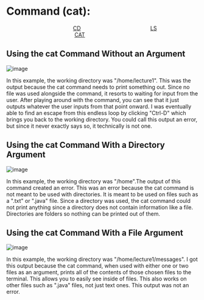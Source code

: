 Command (cat):
=============
&ensp;&ensp;&ensp;&ensp;&ensp;&ensp;&ensp;&ensp;&ensp;&ensp;&ensp;&ensp;&ensp;&ensp;&ensp;&ensp;&ensp;&ensp;&ensp;&ensp;&ensp;&ensp;&ensp;&ensp;&ensp;[CD](https://joshcaneday.github.io/cse15l-lab-reports/cd)  &ensp;&ensp;&ensp;&ensp;&ensp;&ensp;&ensp;&ensp;&ensp;&ensp;&ensp;&ensp;&ensp;&ensp;&ensp;&ensp;&ensp;&ensp;&ensp;&ensp;&ensp;&ensp;&ensp;&ensp;&ensp;  [LS](https://joshcaneday.github.io/cse15l-lab-reports/ls)  &ensp;&ensp;&ensp;&ensp;&ensp;&ensp;&ensp;&ensp;&ensp;&ensp;&ensp;&ensp;&ensp;&ensp;&ensp;&ensp;&ensp;&ensp;&ensp;&ensp;&ensp;&ensp;&ensp;&ensp;&ensp; [CAT](https://joshcaneday.github.io/cse15l-lab-reports/cat)

## Using the cat Command Without an Argument
![image](https://github.com/JoshCaneday/cse15l-lab-reports/assets/146874169/ecddf3ab-02cf-4c92-b88e-b0c366bd0eb4)

In this example, the working directory was "/home/lecture1". This was the output because the cat command needs to print something out. Since no file was used alongside the command, it resorts to waiting for input from the user. After playing around with the command, you can see that it just outputs whatever the user inputs from that point onward. I was eventually able to find an escape from this endless loop by clicking "Ctrl-D" which brings you back to the working directory. You could call this output an error, but since it never exactly says so, it technically is not one.

## Using the cat Command With a Directory Argument
![image](https://github.com/JoshCaneday/cse15l-lab-reports/assets/146874169/103b1f0c-96ac-46a6-979c-aa7b7cf274b7)

In this example, the working directory was "/home".The output of this command created an error. This was an error because the cat command is not meant to be used with directories. It is meant to be used on files such as a ".txt" or ".java" file. Since a directory was used, the cat command could not print anything since a directory does not contain information like a file. Directories are folders so nothing can be printed out of them.


## Using the cat Command With a File Argument
![image](https://github.com/JoshCaneday/cse15l-lab-reports/assets/146874169/e998cc4b-a712-4639-bbaa-9aff7de7ae47)

In this example, the working directory was "/home/lecture1/messages". I got this output because the cat command, when used with either one or two files as an argument, prints all of the contents of those chosen files to the terminal. This allows you to easily see inside of files. This also works on other files such as ".java" files, not just text ones. This output was not an error.

